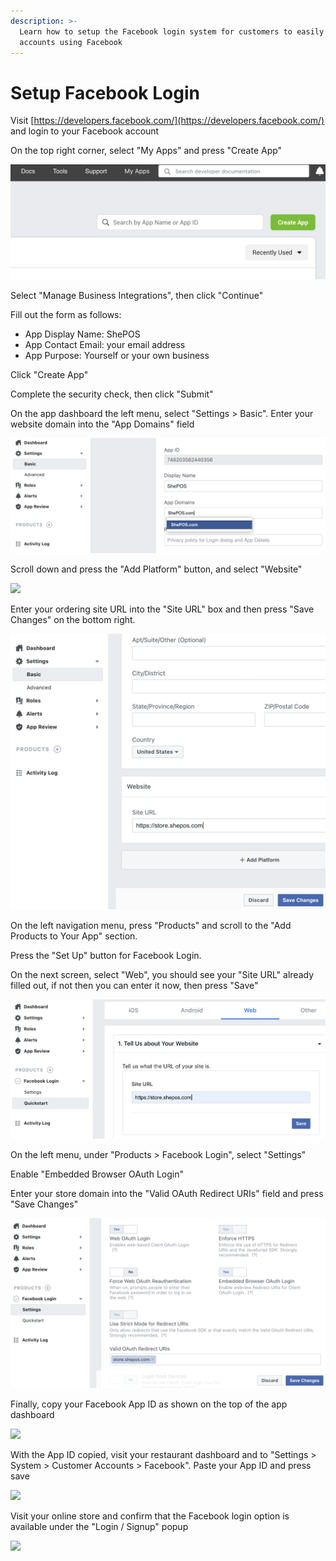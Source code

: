 ```yaml
---
description: >-
  Learn how to setup the Facebook login system for customers to easily create
  accounts using Facebook
---
```


# Setup Facebook Login

Visit [https://developers.facebook.com/](https://developers.facebook.com/) and login to your Facebook account

On the top right corner, select "My Apps" and press "Create App"

![](../.gitbook/assets/fb-createapp%20%281%29.png)

Select "Manage Business Integrations", then click "Continue"

Fill out the form as follows:

* App Display Name: ShePOS
* App Contact Email: your email address
* App Purpose: Yourself or your own business

Click "Create App"

Complete the security check, then click "Submit"

On the app dashboard the left menu, select "Settings &gt; Basic". Enter your website domain into the "App Domains" field

![](../.gitbook/assets/fb-appdomain.png)

Scroll down and press the "Add Platform" button, and select "Website"

![](https://storage.crisp.chat/users/helpdesk/website/e903fdb8557a9800/image_5fdlaq.png)

Enter your ordering site URL into the "Site URL" box and then press "Save Changes" on the bottom right.

![](../.gitbook/assets/fb-siteurl.png)

On the left navigation menu, press "Products" and scroll to the "Add Products to Your App" section.

Press the "Set Up" button for Facebook Login.

On the next screen, select "Web", you should see your "Site URL" already filled out, if not then you can enter it now, then press "Save"

![](../.gitbook/assets/fb-productsqs.png)

On the left menu, under "Products &gt; Facebook Login", select "Settings"

Enable "Embedded Browser OAuth Login"

Enter your store domain into the "Valid OAuth Redirect URIs" field and press "Save Changes"

![](../.gitbook/assets/fb-validoauth.png)

Finally, copy your Facebook App ID as shown on the top of the app dashboard

![](https://storage.crisp.chat/users/helpdesk/website/e903fdb8557a9800/image_yxw5jy.png)

With the App ID copied, visit your restaurant dashboard and to "Settings &gt; System &gt; Customer Accounts &gt; Facebook". Paste your App ID and press save

![](https://storage.crisp.chat/users/helpdesk/website/e903fdb8557a9800/image_u1lgnf.png)

Visit your online store and confirm that the Facebook login option is available under the "Login / Signup" popup

![](https://storage.crisp.chat/users/helpdesk/website/e903fdb8557a9800/image_1c1swn7.png)

